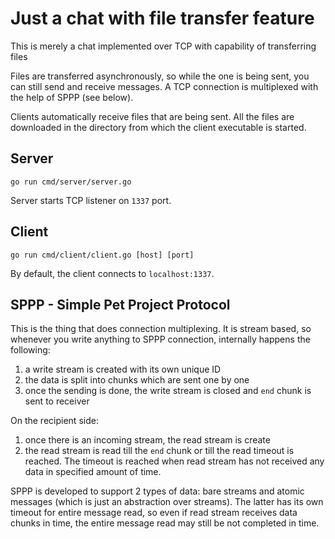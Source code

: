 # Just a chat with file transfer feature
This is merely a chat implemented over TCP with capability of transferring files

Files are transferred asynchronously, so while the one is being sent, you can still send and receive messages.
A TCP connection is multiplexed with the help of SPPP (see below).

Clients automatically receive files that are being sent.
All the files are downloaded in the directory from which the client executable is started.

## Server
```
go run cmd/server/server.go
```

Server starts TCP listener on `1337` port.

## Client
```
go run cmd/client/client.go [host] [port]
```
By default, the client connects to `localhost:1337`.

## SPPP - Simple Pet Project Protocol
This is the thing that does connection multiplexing.
It is stream based, so whenever you write anything to SPPP connection, internally happens the following:

1. a write stream is created with its own unique ID
2. the data is split into chunks which are sent one by one
3. once the sending is done, the write stream is closed and `end` chunk is sent to receiver

On the recipient side:

1. once there is an incoming stream, the read stream is create
2. the read stream is read till the `end` chunk or till the read timeout is reached.
The timeout is reached when read stream has not received any data in specified amount of time.

SPPP is developed to support 2 types of data: bare streams and atomic messages (which is just an abstraction over streams).
The latter has its own timeout for entire message read, so even if read stream receives data chunks in time, the entire message read may still be not completed in time.
